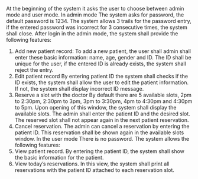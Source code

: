 At the beginning of the system it asks the user to choose 
between admin mode and user mode. 
In admin mode 
The system asks for password, the default password is 1234. The system allows 3 trails for the password 
entry, if the entered password was incorrect for 3 consecutive times, the system shall close. After login 
in the admin mode, the system shall provide the following features: 
1. Add new patient record: 
To add a new patient, the user shall admin shall enter these basic information: name, age, gender and 
ID. The ID shall be unique for the user, if the entered ID is already exists, the system shall reject the 
entry. 
2. Edit patient record 
By entering patient ID the system shall checks if the ID exists, the system shall allow the user to edit the 
patient information. If not, the system shall display incorrect ID message. 
3. Reserve a slot with the doctor 
By default there are 5 available slots, 2pm to 2:30pm, 2:30pm to 3pm, 3pm to 3:30pm, 4pm to 4:30pm 
and 4:30pm to 5pm. Upon opening of this window, the system shall display the available slots. The 
admin shall enter the patient ID and the desired slot. The reserved slot shall not appear again in the next 
patient reservation. 
4. Cancel reservation. 
The admin can cancel a reservation by entering the patient ID. This reservation shall be shown again in 
the available slots window. 
In the user mode 
There is no password. The system allows the following features: 
1. View patient record. 
By entering the patient ID, the system shall show the basic information for the patient. 
2. View today’s reservations. 
In this view, the system shall print all reservations with the patient ID attached to each reservation slot.
